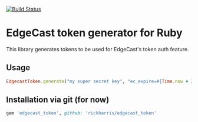 [![Build Status](https://travis-ci.org/rickharris/edgecast_token.png?branch=master)](https://travis-ci.org/rickharris/edgecast_token)

# EdgeCast token generator for Ruby

This library generates tokens to be used for EdgeCast's token auth feature.

## Usage

```ruby
EdgecastToken.generate("my super secret key", "ec_expire=#{Time.now + 2.days}")
```

## Installation via git (for now)

```ruby
gem 'edgecast_token', github: 'rickharris/edgecast_token'
```
